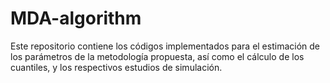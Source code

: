 # MDA-algorithm
Este repositorio contiene los códigos implementados para el estimación de los parámetros de la metodología propuesta, así como el cálculo de los cuantiles, y los respectivos estudios de simulación.
